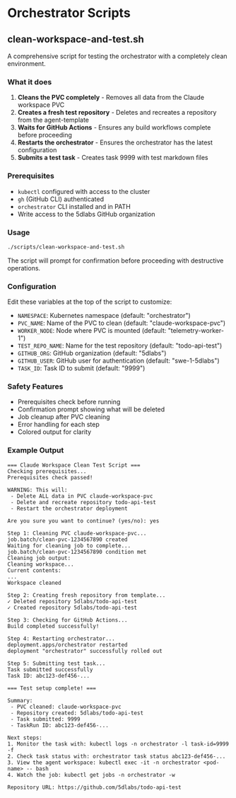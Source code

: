 # Orchestrator Scripts

## clean-workspace-and-test.sh

A comprehensive script for testing the orchestrator with a completely clean environment.

### What it does

1. **Cleans the PVC completely** - Removes all data from the Claude workspace PVC
2. **Creates a fresh test repository** - Deletes and recreates a repository from the agent-template
3. **Waits for GitHub Actions** - Ensures any build workflows complete before proceeding
4. **Restarts the orchestrator** - Ensures the orchestrator has the latest configuration
5. **Submits a test task** - Creates task 9999 with test markdown files

### Prerequisites

- `kubectl` configured with access to the cluster
- `gh` (GitHub CLI) authenticated
- `orchestrator` CLI installed and in PATH
- Write access to the 5dlabs GitHub organization

### Usage

```bash
./scripts/clean-workspace-and-test.sh
```

The script will prompt for confirmation before proceeding with destructive operations.

### Configuration

Edit these variables at the top of the script to customize:

- `NAMESPACE`: Kubernetes namespace (default: "orchestrator")
- `PVC_NAME`: Name of the PVC to clean (default: "claude-workspace-pvc")
- `WORKER_NODE`: Node where PVC is mounted (default: "telemetry-worker-1")
- `TEST_REPO_NAME`: Name for the test repository (default: "todo-api-test")
- `GITHUB_ORG`: GitHub organization (default: "5dlabs")
- `GITHUB_USER`: GitHub user for authentication (default: "swe-1-5dlabs")
- `TASK_ID`: Task ID to submit (default: "9999")

### Safety Features

- Prerequisites check before running
- Confirmation prompt showing what will be deleted
- Job cleanup after PVC cleaning
- Error handling for each step
- Colored output for clarity

### Example Output

```
=== Claude Workspace Clean Test Script ===
Checking prerequisites...
Prerequisites check passed!

WARNING: This will:
 - Delete ALL data in PVC claude-workspace-pvc
 - Delete and recreate repository todo-api-test
 - Restart the orchestrator deployment

Are you sure you want to continue? (yes/no): yes

Step 1: Cleaning PVC claude-workspace-pvc...
job.batch/clean-pvc-1234567890 created
Waiting for cleaning job to complete...
job.batch/clean-pvc-1234567890 condition met
Cleaning job output:
Cleaning workspace...
Current contents:
...
Workspace cleaned

Step 2: Creating fresh repository from template...
✓ Deleted repository 5dlabs/todo-api-test
✓ Created repository 5dlabs/todo-api-test

Step 3: Checking for GitHub Actions...
Build completed successfully!

Step 4: Restarting orchestrator...
deployment.apps/orchestrator restarted
deployment "orchestrator" successfully rolled out

Step 5: Submitting test task...
Task submitted successfully
Task ID: abc123-def456-...

=== Test setup complete! ===

Summary:
 - PVC cleaned: claude-workspace-pvc
 - Repository created: 5dlabs/todo-api-test
 - Task submitted: 9999
 - TaskRun ID: abc123-def456-...

Next steps:
1. Monitor the task with: kubectl logs -n orchestrator -l task-id=9999 -f
2. Check task status with: orchestrator task status abc123-def456-...
3. View the agent workspace: kubectl exec -it -n orchestrator <pod-name> -- bash
4. Watch the job: kubectl get jobs -n orchestrator -w

Repository URL: https://github.com/5dlabs/todo-api-test
```